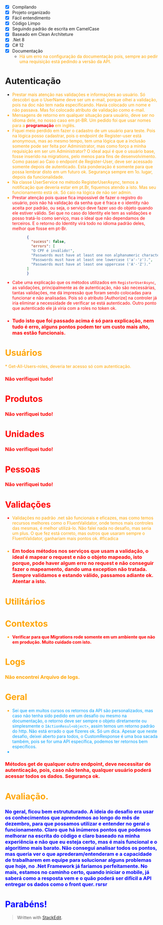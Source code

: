 
 - [x] Compilando
 - [x] Projeto organizado
 - [x] Fácil entendimento
 - [x] Código Limpo
 - [x] Seguindo padrão de escrita em CamelCase
 - [x] Baseado em Clean Architeture
 - [x] .Net 8
 - [x] C# 12
 - [x] Documentação
	 * <font color="orange">Há um erro na configuração da documentação pois,  sempre ao pedir uma requisição está pedindo a versão da API. </font>

# Autenticação
* <font color="orange"> Prestar mais atenção nas validações e informações ao usuário. Só descobri que o UserName deve ser um e-mail, porque olhei a validação, pois na doc não tem nada especificando. Havia colocado um nome e não passava. Mas foi colocado atributo de validação como e-mail. 
* Mensagens de retorno em qualquer situação para usuário, deve ser no idioma dele, no nosso caso em pt-BR.  Um pedido foi que usar nomes para a <font color="red"><strong>programação</strong></font> em inglês.
* Fiquei meio perdido em fazer o cadastro de um usuário para teste. Pois na lógica posso cadastrar, pois o endpoint de Register-user está anonymous, mas ao mesmo tempo, tem uma lógica que a inclusão somente pode ser feita por Administrator, mas como forço a minha requisição em ser um Administrator? O ideal aqui é que o usuário base, fosse inserido na migrations, pelo menos para fins de desenvolvimento.  Como passei ao Caio o endpoint de Register-User, deve ser acessado somente depois de autenticado.  Esta ponderação é somente para que possa lembrar disto em um futuro ok. Segurança sempre em 1o. lugar, depois da funcionalidade. 
*  Na classe UserService no método RegisterUserAsync, temos a notificação que deveria estar em pt.Br, fiquemos atendo a isto.  Mas seu funcionamento está ok. Só caio na lógica de não ser admin.      
* <font color="red">Prestar atenção  pois quase fica impossível de fazer o registro do usuário, pois não há validação da senha que é fraca e o identity não aceita por padrão, ou seja, o serviço deve fazer uso do objeto quando ele estiver válido. Sei que no caso do Identity ele tem as validações e posso tratá-lo como serviço, mas o ideal que não dependamos de terceiros.  E o retorno do Identity virá todo no idioma padrão deles, melhor que fosse em pt-Br.

```json
          {
            "sucess": false,
            "errors": [
            "O CPF é inválido!",
            "Passwords must have at least one non alphanumeric character.",
            "Passwords must have at least one lowercase ('a'-'z').",
            "Passwords must have at least one uppercase ('A'-'Z')."
          ]
          }
```
* Cabe uma explicação que os métodos utilizados em `RegisterUserAsync`,  as validações, principalmente as de autenticação, não são necessárias, tantas validações, me dá impressão que foram sendo colocadas para funcionar e não analisadas. Pois só o atributo [Authorize] na controler já iria eliminar a necessidade de verificar se está autenticado. Outro ponto que autenticado ele já viria com a roles no token ok.  


* ### Tudo isto que foi passado acima é só para explicação, nem tudo é erro, alguns pontos podem ter um custo mais alto, mas estão funcionais.
</font>

# Usuários
*<font color="orange"> Get-All-Users-roles, deveria ter acesso só com autenticação. 

</font>

### <font color="red">Não verifiquei tudo!
# Produtos
### <font color="red">Não verifiquei tudo!
# Unidades
### <font color="red">Não verifiquei tudo!
# Pessoas
### <font color="red">Não verifiquei tudo!
# Validações
* <font color="orange">Validações no padrão .net são funcionais e eficazes, mas  como temos recursos melhores como o FluentValidator, onde temos mais controles das mesmas, é melhor utilizá-lo. Não falei nada no desafio, mas seria um plus. O que fez está correto, mas outros que usaram sempre o FluentValidator, ganhariam mais pontos ok. #ficadica
* ### <font color="red">Em todos métodos nos serviços que usam a validação, o ideal é mapear o request e não o objeto mapeado, isto porque, pode haver algum erro no request e não conseguir fazer o mapeamento, dando uma exception não tratada. Sempre validamos e estando válido, passamos adiante ok.  Atentar a isto.

</font>

# Utilitários

# Contextos
* <font color="red"><strong>Verificar para que Migrations rode somente em um ambiente que não em produção. Muito cuidado com isto. </strong>

</font>

# Logs
### Não encontrei Arquivo de logs.

# Geral
* <font color="oranfe"> Sei que em muitos cursos os retornos da API são personalizados, mas caso não tenha sido pedido em um desafio ou mesmo  na documentação, o retorno deve ser sempre o objeto diretamente ou simplesmente o `IActionResul<object>`, assim temos um retorno padrão do http. Não está errado o que fizeres ok. Só um dica. Apesar que neste desafio, deixei aberto para todos, o CustomResponse é uma boa sacada também, pois se for uma API específica, podemos ter retornos bem específicos. 
* 
### <font color="red"> Métodos get de qualquer outro endpoint, deve necessitar de autenticação, pois, caso não tenha, qualquer usuário poderá acessar todos os dados. Segurança ok.</font>
</font>

# Avaliação.
 ### <font color="blue"> No geral, ficou bem estrututurado. A ideia do desafio era usar os conhecimentos que aprendemos ao longo do mês de dezembro, para que possamos utilizar e entender no geral o funcionamento. Claro que há inúmeros pontos que podemos melhorar na escrita do código e claro baseado na minha experiência e não que eu esteja certo, mas é mais funcional e o algoritimo mais barato. Não consegui analisar todos os pontos, mas queria ver o que aprederam/entenderam e a capacidade de trabalharem em equipe para solucionar alguns problemas que hoje, no .Net Framework já fariamos perfeitamente. No mais, estamos no caminho certo, quando iniciar o mobile, já saberá como a resposta vem e o quão poderá ser difícil a API entregar os dados como o front quer. rsrsr
 
 # <font color="blue">Parabéns!
> Written with [StackEdit](https://stackedit.io/).
